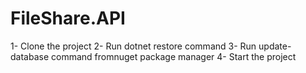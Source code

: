 # FileShare.API
1- Clone the project
2- Run dotnet restore command
3- Run update-database command fromnuget package manager
4- Start the project
